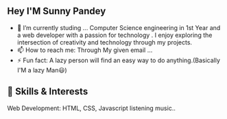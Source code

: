 ## Hey I'M Sunny Pandey 
- 🔭 I’m currently studing ...
 Computer Science engineering  in 1st Year and a  web developer with a passion for technology . I enjoy exploring the intersection of creativity and technology through my projects. 
- 📫 How to reach me: Through My given email ...
- ⚡ Fun fact: A lazy person will find an easy way to do anything.(Basically I'M a lazy Man😃)

 ## 🌟 Skills & Interests
Web Development: HTML, CSS, Javascript
listening music..


